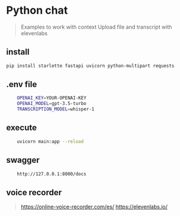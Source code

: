 # Python chat
> Examples to work with context
> Upload file and transcript with elevenlabs

## install

```bash
pip install starlette fastapi uvicorn python-multipart requests
```

## .env file

```bash
    OPENAI_KEY=YOUR-OPENAI-KEY
    OPENAI_MODEL=gpt-3.5-turbo
    TRANSCRIPTION_MODEL=whisper-1
```

## execute

```bash
    uvicorn main:app --reload
```

## swagger

```bash
    http://127.0.0.1:8000/docs
```

## voice recorder
> https://online-voice-recorder.com/es/
> https://elevenlabs.io/